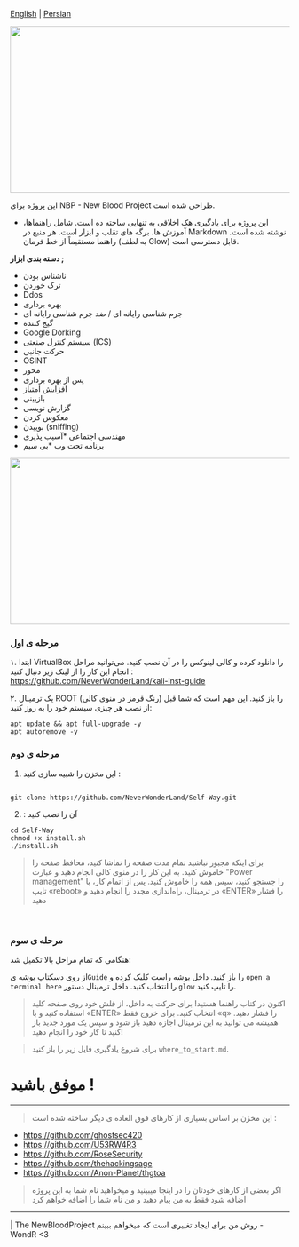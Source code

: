 [English](https://github.com/NeverWonderLand/Self-Way/blob/main/README.md) | [Persian](https://github.com/NeverWonderLand/Self-Way/blob/main/Persian/README.md)

<p align="center">
   <img width="1000" height="300" src="https://user-images.githubusercontent.com/64184513/197416598-573073ff-530b-4132-acb3-d4233654173e.jpg"
</p>

این پروژه برای NBP - New Blood Project  طراحی شده است.

*  این پروژه برای یادگیری هک اخلاقی به تنهایی ساخته ده است.
شامل راهنماها، آموزش ها، برگه های تقلب و ابزار است.
هر منبع در Markdown نوشته شده است.
راهنما مستقیماً از خط فرمان (به لطف Glow) قابل دسترسی است.




**دسته بندی ابزار ;**

* ناشناس بودن
* ترک خوردن
* Ddos
* بهره برداری
* جرم شناسی رایانه ای / ضد جرم شناسی رایانه ای
* گیج کننده
* Google Dorking
* سیستم کنترل صنعتی (ICS)
* حرکت جانبی
* OSINT
* محور
* پس از بهره برداری
* افزایش امتیاز
* بازبینی
* گزارش نویسی
* معکوس کردن
* بوییدن (sniffing)
* مهندسی اجتماعی
*آسیب پذیری
* برنامه تحت وب
*بی سیم


<p align="center">
   <img width="1000" height="300" src="https://user-images.githubusercontent.com/64184513/197375113-7bc79077-fb0d-44fc-b654-5311cdc65778.jpg"
</p>



### مرحله ی اول 
۱. ابتدا VirtualBox را دانلود کرده و کالی لینوکس را در آن نصب کنید. می‌توانید مراحل انجام این کار را از لینک زیر دنبال کنید :
https://github.com/NeverWonderLand/kali-inst-guide

۲. یک ترمینال ROOT (رنگ قرمز در منوی کالی) را باز کنید. این مهم است که شما قبل از نصب هر چیزی سیستم خود را به روز کنید:
```
apt update && apt full-upgrade -y
apt autoremove -y
```

### مرحله ی دوم 
1.  این مخزن را شبیه سازی کنید :
```

git clone https://github.com/NeverWonderLand/Self-Way.git
```

2.  : آن را نصب کنید 
```
cd Self-Way
chmod +x install.sh
./install.sh
```

> برای اینکه مجبور نباشید تمام مدت صفحه را تماشا کنید، محافظ صفحه را خاموش کنید. به
این کار را در منوی کالی انجام دهید و عبارت "Power management" را جستجو کنید، سپس همه را خاموش کنید.
> پس از اتمام کار، با تایپ «reboot» در ترمینال، راه‌اندازی مجدد را انجام دهید و «ENTER» را فشار دهید
</br>

### مرحله ی سوم
هنگامی که تمام مراحل بالا تکمیل شد: 


از روی دسکتاپ پوشه ی`Guide` را باز کنید.
داخل پوشه راست کلیک کرده و  `open a terminal here` را انتخاب کنید.
داخل ترمینال دستور  `glow` را تایپ کنید.

> اکنون در کتاب راهنما هستید! برای حرکت به داخل، از فلش خود روی صفحه کلید استفاده کنید و با «ENTER» انتخاب کنید. برای خروج فقط «q» را فشار دهید. همیشه می توانید به این ترمینال اجازه دهید باز شود و سپس یک مورد جدید باز کنید تا کار خود را انجام دهید!

> برای شروع یادگیری فایل زیر را باز کنید
 `where_to_start.md`.

# موفق باشید !

---------------------------------------------------

> این مخزن بر اساس بسیاری از کارهای فوق العاده ی دیگر ساخته شده است :
* https://github.com/ghostsec420
* https://github.com/U53RW4R3
* https://github.com/RoseSecurity
* https://github.com/thehackingsage
* https://github.com/Anon-Planet/thgtoa

>  اگر  بعضی از کارهای خودتان را در اینجا میبینید و میخواهید نام شما به این پروژه اضافه شود فقط به من پیام دهید و من نام شما را اضافه خواهم کرد 

--------------------------------------

 | The NewBloodProject روش من برای ایجاد تغییری است که میخواهم ببینم  - WondR <3
